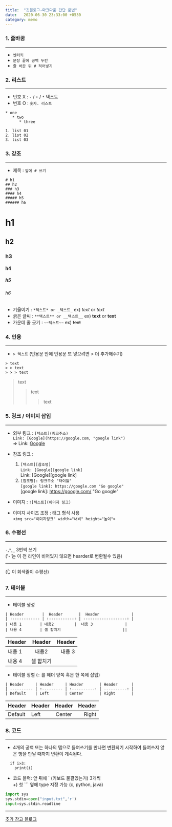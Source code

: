 ```yaml
---
title:  "깃블로그-마크다운 간단 문법"
date:   2020-06-30 23:33:00 +0530
category: memo
---
```


### 1. 줄바꿈 
___

  - `엔터키`
  - `문장 끝에 공백 두칸`
  - `줄 바꾼 뒤 # 적어넣기`

### 2. 리스트
___
  - 번호 X : `-` / `+` / `*` 텍스트
  - 번호 O : `숫자. 리스트`  

```
* one
   * two
      * three 
```  

```
1. list 01
2. list 02
3. list 03
```

### 3. 강조
___
- 제목 : `앞에 # 쓰기`
```
# h1     
## h2      
### h3   
#### h4     
##### h5    
###### h6
```
# h1     
## h2      
### h3   
#### h4     
##### h5    
###### h6

- 기울이기 : `*텍스트* or _텍스트_` ex) *text* or _text_
- 굵은 글씨 : `**텍스트** or __텍스트__` ex) **text** or __text__
- 가운데 줄 긋기 : `~~텍스트~~` ex) ~~text~~
  
### 4. 인용
___
- `> 텍스트` (인용문 안에 인용문 또 넣으려면 > 더 추가해주기)
```
> text
> > text
> > > text
```  
> text
> > text
> > > text

### 5. 링크 / 이미지 삽입
___
- 외부 링크 : `[텍스트](링크주소)`   
```Link: [Google](https://google.com, "google link")```  
=> Link: [Google](https://google.com, "google link")  
- 참조 링크 :  
  1. `[텍스트][참조명]`   
```Link: [Google][google link]```  
 Link: [Google][google link]  
  2. `[참조명]: 링크주소 "타이틀"`  
```[google link]: https://google.com "Go google" ```  
  [google link]: https://google.com/ "Go google"    
    

- 이미지 : `![텍스트](이미지 링크)`
- 이미지 사이즈 조정 : 태그 형식 사용   
`<img src="이미지링크" width="너비" height="높이">`
  
  
### 6. 수평선
___
`-`,`*`,`_` 3번씩 쓰기  
('-'는 이 전 라인이 비어있지 않으면 hearder로 변환될수 있음)      

***  
(👆 이 회색줄이 수평선)


### 7. 테이블
___
- 테이블 생성
```
| Header        |  Header       |  Header              |
| :------------ | :-----------: | -------------------: |
| 내용 1        | 내용2         |  내용 3              |
| 내용 4        | 셀 합치기                           ||
```
| Header        |  Header       |  Header              |
| :------------ | :-----------: | -------------------: |
| 내용 1        | 내용2         |  내용 3              |
| 내용 4        | 셀 합치기                           ||

- 테이블 정렬 (`:` 를 헤더 양쪽 혹은 한 쪽에 삽입)
```
| Header     | Header     | Header       | Header      |
| ---------- | :--------- | :----------: | ----------: |
| Default    | Left       | Center       | Right       |
```
| Header     | Header     | Header       | Header      |
| ---------- | :--------- | :----------: | ----------: |
| Default    | Left       | Center       | Right       |

### 8. 코드
___
- 4개의 공백 또는 하나의 탭으로 들여쓰기를 만나면 변환되기 시작하여 
들여쓰지 않은 행을 만날 때까지 변환이 계속된다.    
```  
  if i>3:  
    print(i)
``` 
- 코드 블럭: 앞 뒤에 ` (키보드 물결있는거) 3개씩  
   +) 첫 ``` 옆에 type 지정 가능 (c, python, java)  
```python
import sys
sys.stdin=open("input.txt",'r')
input=sys.stdin.readline  
```  
___
[추가 참고 블로그](https://simhyejin.github.io/2016/06/30/Markdown-syntax/#code-blocks)





